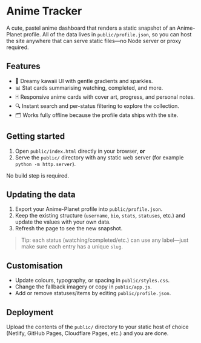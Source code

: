 # Anime Tracker

A cute, pastel anime dashboard that renders a static snapshot of an Anime-Planet profile. All of the data lives in `public/profile.json`, so you can host the site anywhere that can serve static files—no Node server or proxy required.

## Features

- 🌸 Dreamy kawaii UI with gentle gradients and sparkles.
- 📊 Stat cards summarising watching, completed, and more.
- 🃏 Responsive anime cards with cover art, progress, and personal notes.
- 🔍 Instant search and per-status filtering to explore the collection.
- 🗂️ Works fully offline because the profile data ships with the site.

## Getting started

1. Open `public/index.html` directly in your browser, **or**
2. Serve the `public/` directory with any static web server (for example `python -m http.server`).

No build step is required.

## Updating the data

1. Export your Anime-Planet profile into `public/profile.json`.
2. Keep the existing structure (`username`, `bio`, `stats`, `statuses`, etc.) and update the values with your own data.
3. Refresh the page to see the new snapshot.

> Tip: each status (watching/completed/etc.) can use any label—just make sure each entry has a unique `slug`.

## Customisation

- Update colours, typography, or spacing in `public/styles.css`.
- Change the fallback imagery or copy in `public/app.js`.
- Add or remove statuses/items by editing `public/profile.json`.

## Deployment

Upload the contents of the `public/` directory to your static host of choice (Netlify, GitHub Pages, Cloudflare Pages, etc.) and you are done.
